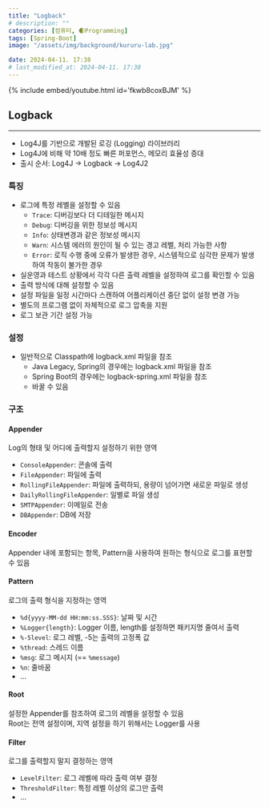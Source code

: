 ```yaml
---
title: "Logback"
# description: ""
categories: [컴퓨터, 🌒Programming]
tags: [Spring-Boot]
image: "/assets/img/background/kururu-lab.jpg"

date: 2024-04-11. 17:38
# last_modified_at: 2024-04-11. 17:38
---
```


{% include embed/youtube.html id='fkwb8coxBJM' %}

## Logback

---

- Log4J를 기반으로 개발된 로깅 (Logging) 라이브러리
- Log4J에 비해 약 10배 정도 빠른 퍼포먼스, 메모리 효율성 증대
- 출시 순서: Log4J -> Logback -> Log4J2

### 특징

- 로그에 특정 레벨을 설정할 수 있음
  - `Trace`: 디버깅보다 더 디테일한 메시지
  - `Debug`: 디버깅을 위한 정보성 메시지
  - `Info`: 상태변경과 같은 정보성 메시지
  - `Warn`: 시스템 에러의 원인이 될 수 있는 경고 레벨, 처리 가능한 사항
  - `Error`: 로직 수행 중에 오류가 발생한 경우, 시스템적으로 심각한 문제가 발생하여 작동이 불가한 경우
- 실운영과 테스트 상황에서 각각 다른 출력 레벨을 설정하여 로그를 확인할 수 있음
- 출력 방식에 대해 설정할 수 있음
- 설정 파일을 일정 시간마다 스캔하여 어플리케이션 중단 없이 설정 변경 가능
- 별도의 프로그램 없이 자체적으로 로그 압축을 지원
- 로그 보관 기간 설정 가능

### 설정

- 일반적으로 Classpath에 logback.xml 파일을 참조
  - Java Legacy, Spring의 경우에는 logback.xml 파일을 참조
  - Spring Boot의 경우에는 logback-spring.xml 파일을 참조
  - 바꿀 수 있음

### 구조

#### Appender

Log의 형태 및 어디에 출력할지 설정하기 위한 영역

- `ConsoleAppender`: 콘솔에 출력
- `FileAppender`: 파일에 출력
- `RollingFileAppender`: 파일에 출력하되, 용량이 넘어가면 새로운 파일로 생성
- `DailyRollingFileAppender`: 일별로 파일 생성
- `SMTPAppender`: 이메일로 전송
- `DBAppender`: DB에 저장

#### Encoder

Appender 내에 포함되는 항목, Pattern을 사용하여 원하는 형식으로 로그를 표현할 수 있음  

#### Pattern

로그의 출력 형식을 지정하는 영역  

- `%d{yyyy-MM-dd HH:mm:ss.SSS}`: 날짜 및 시간
- `%Logger{length}`: Logger 이름, length를 설정하면 패키지명 줄여서 출력
- `%-5level`: 로그 레벨, -5는 출력의 고정폭 값
- `%thread`: 스레드 이름
- `%msg`: 로그 메시지 (== `%message`)
- `%n`: 줄바꿈
- ...

#### Root

설정한 Appender를 참조하여 로그의 레벨을 설정할 수 있음  
Root는 전역 설정이며, 지역 설정을 하기 위해서는 Logger를 사용  

#### Filter

로그를 출력할지 말지 결정하는 영역

- `LevelFilter`: 로그 레벨에 따라 출력 여부 결정
- `ThresholdFilter`: 특정 레벨 이상의 로그만 출력
- ...

